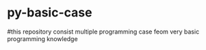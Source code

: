 # py-basic-case

#this repository consist multiple programming case feom very basic programming knowledge
